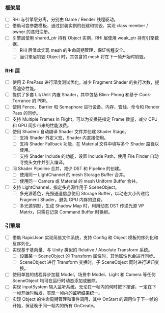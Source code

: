 ### 框架层

- [ ] RHI 与引擎层分离，分别由 Game / Render 线程驱动。
- [ ] 借助可变参数模板，通过封装实例的创建和销毁，实现 class member / owner 的递归注册。
- [ ] 引擎层使用 shared_ptr 持有 Object 实例，RHI 层使用 weak_ptr 持有引擎数据。
  - [ ] RHI 层借此实现 mesh 的生命周期管理，保证线程安全。
  - [ ] 当引擎层销毁 Object 时，其包含的 mesh 将在下一帧开始时销毁。

### RHI 层

- [ ] 使用 Z-PrePass 进行深度测试优化，减少 Fragment Shader 的执行次数，提高渲染性能。
- [ ] 提供了多套 Lit/Unlit 内置 Shader，其中包括 Blinn-Phong 和基于 Cook-Torrance 的 PBR。
- [ ] 使用 Fence、Barrier 和 Semaphore 进行设备、内存、管线、命令和 Render Pass 的同步。
- [ ] 支持 Multiple Frames In Flight，可以为交换链指定 Frame 数量，减少 CPU 和 GPU 同步带来的性能浪费。
- [ ] 使用 Shaderc 自动编译 Shader 文件并创建 Shader Stage。
  - [ ] 支持 Shader 外定义宏，Shader 内直接使用。
  - [ ] 支持 Shader Fallback 功能，在 Material 文件中填写多个 Shader 路径以使用。
  - [ ] 支持 Shader Include 的功能，设置 Include Path，使用 File Finder 自动寻找头文件并引入编译。
- [ ] 同 Shader Pipeline 合并，减少 DST 和 Pipeline 的创建。
  - [ ] 使用同一 LightChannel 的 mesh Storage Buffer 合并。
  - [ ] 使用同一 Camera 或 Material 的 mesh Uniform Buffer 合并。
- [ ] 支持 LightChannel，指定多光源作用于 SceneObject。
  - [ ] 多光源着色，光照通道信息使用 Storage Buffer，以动态大小传递给 Fragment Shader，避免 GPU 内存的浪费。
  - [ ] 多光源阴影，生成 Shadow Map 时，利用动态 DST 传递光源 VP Matrix，只需在记录 Command Buffer 时换绑。

### 引擎层

- [ ] 借助 RapidJson 实现简易文件系统，支持 Config 和 Object 模板的序列化和反序列化。
- [ ] 实现基于基向量、与 Unity 类似的 Relative / Absolute Transform 系统。
  - [ ] 设置某一 SceneObject 的 Transform 属性时，其他属性也会进行同步。
  - [ ] SceneObject 进行 Transform 变换时，子 SceneObject 同时进行递归变换。
- [ ] 使用单独的线程异步加载 Model，场景中 Model、Light 和 Camera 等任何 SceneObject 均可在运行时动态添加或删除。
- [ ] 实现 InputSystem 输入监听系统，无论在一帧内的何时按下按键，一定在下一帧开始时触发，实现一帧内的监听结果统一。
- [ ] 实现 Object 的生命周期管理和事件调用，其中 OnStart 的调用位于下一帧的开始，保证晚于同一帧内的所有 OnCreate。
